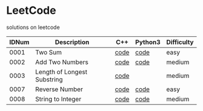 # LeetCode
solutions on leetcode

| IDNum | Description | C++ | Python3 | Difficulty |
| ----- | ----------- | --- | ------- | ---------- |
| 0001 | Two Sum | [code](Nr0001/solution.h) | [code](Nr0001/solution.py) | easy |
| 0002 | Add Two Numbers | [code](Nr0002/solution.h) | [code](Nr0002/solution.py) | medium |
| 0003 | Length of Longest Substring | [code](Nr0003/solution.h) | | medium |
| 0007 | Reverse Number | [code](Nr0007/solution.h) | [code](Nr0007/solution.py) | easy |
| 0008 | String to Integer | [code](Nr0008/solution.h) | [code](Nr0008/solution.py) | medium |
